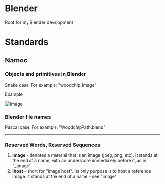 # Blender
Root for my Blender development

# Standards

## Names

### Objects and primitives in Blender

Snake case. For example: "woodchip_image"



Example

![image](https://user-images.githubusercontent.com/11707983/193340860-c8036614-8631-45ba-9a9b-378eb1f3ada9.png)

### Blender file names

Pascal case. For example: "WoodchipPath.blend"

<hr/>

### Reserved Words, Reserved Sequences



1. **image** - denotes a material that is an image (jpeg, png, etc). It stands at the end of a name, with an underscore immediately before it, as in "_image"  
1. **ihost** - short for "image host". Its only purpose is to host a reference image. It stands at the end of a name - see "image"  
